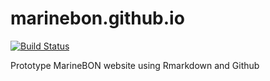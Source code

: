 # marinebon.github.io

[![Build Status](https://travis-ci.org/marinebon/marinebon.github.io.svg?branch=master)](https://travis-ci.org/marinebon/marinebon.github.io)

Prototype MarineBON website using Rmarkdown and Github
